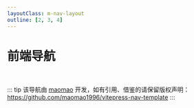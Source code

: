 ```yaml
---
layoutClass: m-nav-layout
outline: [2, 3, 4]
---
```


<script setup>
import MNavLinks from '/~/MNavLink/MNavLinks.vue'
import { NAV_DATA }  from './data'
</script>
<style src="./index.scss"></style>

# 前端导航

<MNavLinks v-for="{title, items} in NAV_DATA" :title="title" :items="items"/>
<br />

::: tip
该导航由 [maomao](https://github.com/maomao1996) 开发，如有引用、借鉴的请保留版权声明：<https://github.com/maomao1996/vitepress-nav-template>
:::
